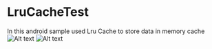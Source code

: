 # LruCacheTest
In this android sample used Lru Cache to store data in memory cache
![Alt text](LruCacheTest/device-2019-04-19-174812.jpg?raw=true "Optional Title")
![Alt text](LruCacheTest/device-2019-04-19-174853.jpg?raw=true "Optional Title")
